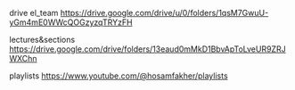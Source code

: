 drive el_team
https://drive.google.com/drive/u/0/folders/1qsM7GwuU-yGm4mE0WWcQOGzyzqTRYzFH

lectures&sections
https://drive.google.com/drive/folders/13eaud0mMkD1BbvApToLveUR9ZRJWXChn

playlists
https://www.youtube.com/@hosamfakher/playlists


